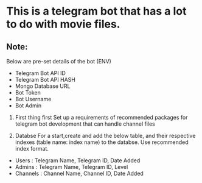 # This is a telegram bot that has a lot to do with movie files.

## Note: 
Below are pre-set details of the bot (ENV)
- Telegram Bot API ID
- Telegram Bot API HASH
- Mongo Database URL
- Bot Token
- Bot Username
- Bot Admin

1. First thing first
Set up a requirements of recommended packages for telegram bot development that can handle channel files

2. Databse
For a start,create and add the below table, and their respective indexes (table name: index name) to the databse. Use recommended index format.
- Users : Telegram Name, Telegram ID, Date Added
- Admins : Telegram Name, Telegram ID, Level
- Channels : Channel Name, Channel ID, Date Added
